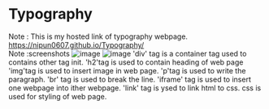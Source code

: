 # Typography
Note : This is my hosted link of typography webpage.
https://nipun0607.github.io/Typography/    
Note :screenshots
![image](https://github.com/nipun0607/Typography/assets/126556793/ff8f09ea-d072-4e04-975e-83393a290fa1)
![image](https://github.com/nipun0607/Typography/assets/126556793/dd9f0aa7-4ad8-468a-ab31-0d24c25e7421)
'div' tag is a container tag used to contains other tag init.
'h2'tag is used to contain heading of web page
'img'tag is used to insert image in web page.
'p'tag is used to write the paragraph.
'br' tag is used to break the line.
'iframe' tag is used to insert one webpage into ither webpage.
'link' tag is ysed to link html to css.
css is used for styling of web page.
